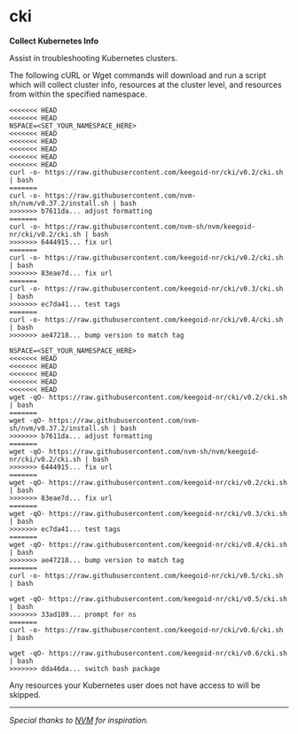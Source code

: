 # cki

**Collect Kubernetes Info**

Assist in troubleshooting Kubernetes clusters.

The following cURL or Wget commands will download and run a script which will collect cluster info, resources at the cluster level, and resources from within the specified namespace.

```
<<<<<<< HEAD
<<<<<<< HEAD
NSPACE=<SET_YOUR_NAMESPACE_HERE>
<<<<<<< HEAD
<<<<<<< HEAD
<<<<<<< HEAD
<<<<<<< HEAD
<<<<<<< HEAD
curl -o- https://raw.githubusercontent.com/keegoid-nr/cki/v0.2/cki.sh | bash
=======
curl -o- https://raw.githubusercontent.com/nvm-sh/nvm/v0.37.2/install.sh | bash
>>>>>>> b7611da... adjust formatting
=======
curl -o- https://raw.githubusercontent.com/nvm-sh/nvm/keegoid-nr/cki/v0.2/cki.sh | bash
>>>>>>> 6444915... fix url
=======
curl -o- https://raw.githubusercontent.com/keegoid-nr/cki/v0.2/cki.sh | bash
>>>>>>> 83eae7d... fix url
=======
curl -o- https://raw.githubusercontent.com/keegoid-nr/cki/v0.3/cki.sh | bash
>>>>>>> ec7da41... test tags
=======
curl -o- https://raw.githubusercontent.com/keegoid-nr/cki/v0.4/cki.sh | bash
>>>>>>> ae47218... bump version to match tag
```

```
NSPACE=<SET_YOUR_NAMESPACE_HERE>
<<<<<<< HEAD
<<<<<<< HEAD
<<<<<<< HEAD
<<<<<<< HEAD
<<<<<<< HEAD
wget -qO- https://raw.githubusercontent.com/keegoid-nr/cki/v0.2/cki.sh | bash
=======
wget -qO- https://raw.githubusercontent.com/nvm-sh/nvm/v0.37.2/install.sh | bash
>>>>>>> b7611da... adjust formatting
=======
wget -qO- https://raw.githubusercontent.com/nvm-sh/nvm/keegoid-nr/cki/v0.2/cki.sh | bash
>>>>>>> 6444915... fix url
=======
wget -qO- https://raw.githubusercontent.com/keegoid-nr/cki/v0.2/cki.sh | bash
>>>>>>> 83eae7d... fix url
=======
wget -qO- https://raw.githubusercontent.com/keegoid-nr/cki/v0.3/cki.sh | bash
>>>>>>> ec7da41... test tags
=======
wget -qO- https://raw.githubusercontent.com/keegoid-nr/cki/v0.4/cki.sh | bash
>>>>>>> ae47218... bump version to match tag
=======
curl -o- https://raw.githubusercontent.com/keegoid-nr/cki/v0.5/cki.sh | bash
```

```
wget -qO- https://raw.githubusercontent.com/keegoid-nr/cki/v0.5/cki.sh | bash
>>>>>>> 33ad189... prompt for ns
=======
curl -o- https://raw.githubusercontent.com/keegoid-nr/cki/v0.6/cki.sh | bash
```

```
wget -qO- https://raw.githubusercontent.com/keegoid-nr/cki/v0.6/cki.sh | bash
>>>>>>> dda46da... switch bash package
```

Any resources your Kubernetes user does not have access to will be skipped.

---

*Special thanks to [NVM](https://github.com/nvm-sh/nvm) for inspiration.*
